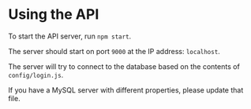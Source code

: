 # Using the API

To start the API server, run `npm start`.

The server should start on port `9000` at the IP address: `localhost`.

The server will try to connect to the database based on the contents of `config/login.js`.

If you have a MySQL server with different properties, please update that file.
